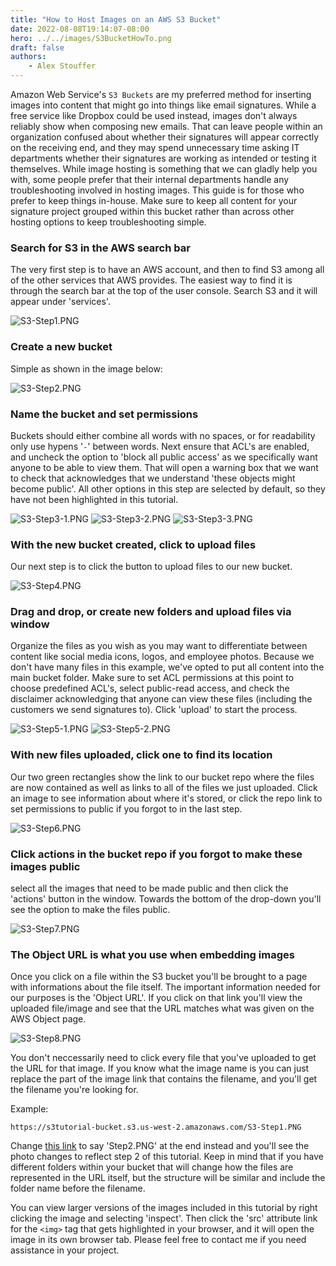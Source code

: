 ```yaml
---
title: "How to Host Images on an AWS S3 Bucket"
date: 2022-08-08T19:14:07-08:00
hero: ../../images/S3BucketHowTo.png
draft: false
authors:
    - Alex Stouffer
---
```


Amazon Web Service's `S3 Buckets` are my preferred method for inserting images into content that might go into things like email signatures. While a free service like Dropbox could be used instead, images don't always reliably show when composing new emails. That can leave people within an organization confused about whether their signatures will appear correctly on the receiving end, and they may spend unnecessary time asking IT departments whether their signatures are working as intended or testing it themselves. While image hosting is something that we can gladly help you with, some people prefer that their internal departments handle any troubleshooting involved in hosting images. This guide is for those who prefer to keep things in-house. Make sure to keep all content for your signature project grouped within this bucket rather than across other hosting options to keep troubleshooting simple.

### Search for S3 in the AWS search bar

The very first step is to have an AWS account, and then to find S3 among all of the other services that AWS provides. The easiest way to find it is through the search bar at the top of the user console. Search S3 and it will appear under 'services'.

![S3-Step1.PNG](/images/s3-tutorial/S3-Step1.PNG)

### Create a new bucket
Simple as shown in the image below:

![S3-Step2.PNG](/images/s3-tutorial/S3-Step2.PNG)

### Name the bucket and set permissions
Buckets should either combine all words with no spaces, or for readability only use hypens '`-`' between words. Next ensure that ACL's are enabled, and uncheck the option to 'block all public access' as we specifically want anyone to be able to view them. That will open a warning box that we want to check that acknowledges that we understand 'these objects might become public'. All other options in this step are selected by default, so they have not been highlighted in this tutorial.

![S3-Step3-1.PNG](/images/s3-tutorial/S3-Step3-1.PNG)
![S3-Step3-2.PNG](/images/s3-tutorial/S3-Step3-2.PNG)
![S3-Step3-3.PNG](/images/s3-tutorial/S3-Step3-3.PNG)

### With the new bucket created, click to upload files
Our next step is to click the button to upload files to our new bucket.

![S3-Step4.PNG](/images/s3-tutorial/S3-Step4.PNG)

### Drag and drop, or create new folders and upload files via window
Organize the files as you wish as you may want to differentiate between content like social media icons, logos, and employee photos. Because we don't have many files in this example, we've opted to put all content into the main bucket folder. Make sure to set ACL permissions at this point to choose predefined ACL's, select public-read access, and check the disclaimer acknowledging that anyone can view these files (including the customers we send signatures to). Click 'upload' to start the process.

![S3-Step5-1.PNG](/images/s3-tutorial/S3-Step5-1.PNG)
![S3-Step5-2.PNG](/images/s3-tutorial/S3-Step5-2.PNG)

### With new files uploaded, click one to find its location
Our two green rectangles show the link to our bucket repo where the files are now contained as well as links to all of the files we just uploaded. Click an image to see information about where it's stored, or click the repo link to set permissions to public if you forgot to in the last step.

![S3-Step6.PNG](/images/s3-tutorial/S3-Step6.PNG)

### Click actions in the bucket repo if you forgot to make these images public
select all the images that need to be made public and then click the 'actions' button in the window. Towards the bottom of the drop-down you'll see the option to make the files public.

![S3-Step7.PNG](/images/s3-tutorial/S3-Step7.PNG)

### The Object URL is what you use when embedding images
Once you click on a file within the S3 bucket you'll be brought to a page with informations about the file itself. The important information needed for our purposes is the 'Object URL'. If you click on that link you'll view the uploaded file/image and see that the URL matches what was given on the AWS Object page. 

![S3-Step8.PNG](/images/s3-tutorial/S3-Step8.PNG)

You don't neccessarily need to click every file that you've uploaded to get the URL for that image. If you know what the image name is you can just replace the part of the image link that contains the filename, and you'll get the filename you're looking for.

Example:
```
https://s3tutorial-bucket.s3.us-west-2.amazonaws.com/S3-Step1.PNG
```

Change [this link](https://s3tutorial-bucket.s3.us-west-2.amazonaws.com/S3-Step1.PNG) to say 'Step2.PNG' at the end instead and you'll see the photo changes to reflect step 2 of this tutorial. Keep in mind that if you have different folders within your bucket that will change how the files are represented in the URL itself, but the structure will be similar and include the folder name before the filename. 

You can view larger versions of the images included in this tutorial by right clicking the image and selecting 'inspect'. Then click the 'src' attribute link for the `<img>` tag that gets highlighted in your browser, and it will open the image in its own browser tab. Please feel free to contact me if you need assistance in your project.